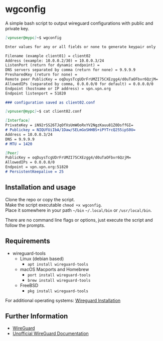 # wgconfig
A simple bash script to output wireguard configurations with public and private key.

```markdown
[vpnuser@mypc]~$ wgconfig

Enter values for any or all fields or none to generate keypair only

Filename (example client01) = client02
Address (example: 10.0.0.2/30) = 10.0.0.3/24
ListenPort (return for dynamic endpoint) =
DNS servers separated by comma (return for none) = 9.9.9.9
PresharedKey (return for none) =
Remote peer PublicKey = oqDuysTcgUDrFrUMZI75CXEzgg4/d0uTaOFbvr6QzjM=
AllowedIPs (separated by comma, 0.0.0.0/0 for default) = 0.0.0.0/0
Endpoint (hostname or IP address) = vpn.vpn.org
Endpoint listenport = 51820

### configuration saved as client02.conf

[vpnuser@mypc]~$ cat client02.conf

[Interface]
PrivateKey = iN92rSS26TJqOfXsUmWOoRxYV2NgzKauu81Z0DsffGI=
# Publickey = NIQUfUiIbA/1Daw/SELmGoSHHBS+iPYTrcQ255ipS0U=
Address = 10.0.0.3/24
DNS = 9.9.9.9
# MTU = 1420

[Peer]
PublicKey = oqDuysTcgUDrFrUMZI75CXEzgg4/d0uTaOFbvr6QzjM=
AllowedIPs = 0.0.0.0/0
Endpoint = vpn.vpn.org:51820
# PersistentKeepalive = 25
```

## Installation and usage

Clone the repo or copy the script.<br>
Make the script executable `chmod +x wgconfig`.<br>
Place it somewhere in your path `~/bin` `~/.local/bin` or `/usr/local/bin`.<br>

There are no command line flags or options, just execute the script and follow the prompts.

## Requirements

- wireguard-tools
  - Linux (debian based)
    - `apt install wireguard-tools`
  - macOS Macports and Homebrew
    - `port install wireguard-tools`
    - `brew install wireguard-tools`
  - FreeBSD
    - `pkg install wireguard-tools`

For additional operating systems: [Wireguard Installation](https://www.wireguard.com/install/)

## Further Information

- [WireGuard](https://www.wireguard.com/)
- [Unofficial WireGuard Documentation](https://github.com/pirate/wireguard-docs)
